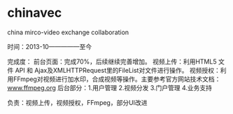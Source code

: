 chinavec
========

china mirco-video exchange collaboration

时间：2013-10—————至今

完成度：
        前台页面：完成70%，后续继续完善增加。
        视频上传：利用HTML5 文件 API 和 Ajax及XMLHTTPRequest里的FileList对文件进行操作。
        视频授权：利用FFmpeg对视频进行加水印，合成视频等操作。主要参考官方网站技术文档：www.ffmpeg.org
        后台部分：1.用户管理 2.视频分发 3.门户管理 4.业务支持
        
负责：视频上传，视频授权，FFmpeg，部分UI改进
